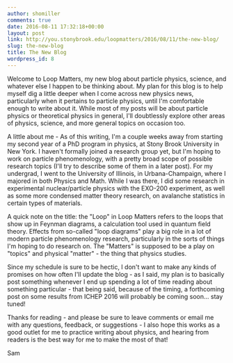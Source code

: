 ```yaml
---
author: shomiller
comments: true
date: 2016-08-11 17:32:18+00:00
layout: post
link: http://you.stonybrook.edu/loopmatters/2016/08/11/the-new-blog/
slug: the-new-blog
title: The New Blog
wordpress_id: 8
---
```


Welcome to Loop Matters, my new blog about particle physics, science, and whatever else I happen to be thinking about. My plan for this blog is to help myself dig a little deeper when I come across new physics news, particularly when it pertains to particle physics, until I'm comfortable enough to write about it. While most of my posts will be about particle physics or theoretical physics in general, I'll doubtlessly explore other areas of physics, science, and more general topics on occasion too.

A little about me - As of this writing, I'm a couple weeks away from starting my second year of a PhD program in physics, at Stony Brook University in New York. I haven't formally joined a research group yet, but I'm hoping to work on particle phenomenology, with a pretty broad scope of possible research topics (I'll try to describe some of them in a later post). For my undergrad, I went to the University of Illinois, in Urbana-Champaign, where I majored in both Physics and Math. While I was there, I did some research in experimental nuclear/particle physics with the EXO-200 experiment, as well as some more condensed matter theory research, on avalanche statistics in certain types of materials.

A quick note on the title: the "Loop" in Loop Matters refers to the loops that show up in Feynman diagrams, a calculation tool used in quantum field theory. Effects from so-called "loop diagrams" play a big role in a lot of modern particle phenomenology research, particularly in the sorts of things I'm hoping to do research on. The "Matters" is supposed to be a play on "topics" and physical "matter" - the thing that physics studies.

Since my schedule is sure to be hectic, I don't want to make any kinds of promises on how often I'll update the blog - as I said, my plan is to basically post something whenever I end up spending a lot of time reading about something particular - that being said, because of the timing, a forthcoming post on some results from ICHEP 2016 will probably be coming soon... stay tuned!

Thanks for reading - and please be sure to leave comments or email me with any questions, feedback, or suggestions - I also hope this works as a good outlet for me to practice writing about physics, and hearing from readers is the best way for me to make the most of that!

Sam
